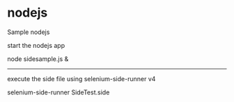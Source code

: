 # nodejs
Sample nodejs 

start the nodejs app

node sidesample.js &

********************
execute the side file using selenium-side-runner v4

selenium-side-runner SideTest.side 
